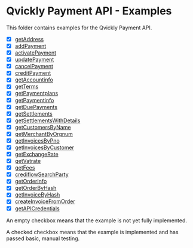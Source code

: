 # Qvickly Payment API - Examples

This folder contains examples for the Qvickly Payment API.
- [x] [getAddress](Simple/getAddress.php)
- [x] [addPayment](Simple/addPayment.php)
- [x] [activatePayment](Simple/activatePayment.php)
- [x] [updatePayment](Simple/updatePayment.php)
- [x] [cancelPayment](Simple/cancelPayment.php)
- [x] [creditPayment](Simple/creditPayment.php)
- [x] [getAccountinfo](getAccountinfo.php)
- [x] [getTerms](Simple/getTerms.php)
- [x] [getPaymentplans](getPaymentplans.php)
- [x] [getPaymentinfo](getPaymentinfo.php)
- [x] [getDuePayments](Simple/getDuePayments.php)
- [x] [getSettlements](Simple/getSettlements.php)
- [x] [getSettlementsWithDetails](Simple/getSettlementsWithDetails.php)
- [x] [getCustomersByName](Simple/getCustomersByName.php)
- [x] [getMerchantByOrgnum](Simple/getMerchantByOrgnum.php)
- [x] [getInvoicesByPno](Simple/getInvoicesByPno.php)
- [x] [getInvoicesByCustomer](Simple/getInvoicesByCustomer.php)
- [x] [getExchangeRate](Simple/getExchangeRate.php)
- [x] [getVatrate](getVatrate.php)
- [x] [getFees](Simple/getFees.php)
- [x] [crediflowSearchParty](Simple/crediflowSearchParty.php)
- [x] [getOrderInfo](Simple/getOrderInfo.php)
- [x] [getOrderByHash](Simple/getOrderByHash.php)
- [x] [getInvoiceByHash](Simple/getInvoiceByHash.php)
- [x] [createInvoiceFromOrder](createInvoiceFromOrder.php)
- [x] [getAPICredentials](Simple/getAPICredentials.php)

An empty checkbox means that the example is not yet fully implemented.

A checked checkbox means that the example is implemented and has passed basic, manual testing.